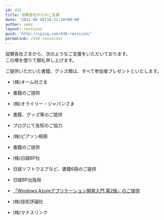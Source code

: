 ```yaml
---
id: 431
title: 協賛各社からのご支援
date: '2011-08-16T16:21:18+00:00'
author: semi
layout: revision
guid: 'http://xpjug.com/430-revision/'
permalink: /430-revision/
---
```


協賛各社さまから、次のようなご支援をいただいております。  
この場を借りて御礼申し上げます。

ご提供いただいた書籍、グッズ類は、すべて参加者プレゼントといたします。

- (株)オーム社さま
- 書籍のご提供

- (株)オライリー・ジャパンさま
- 書籍、グッズ等のご提供
- ブログにて告知のご協力

- (株)ピアソン桐原
- 書籍のご提供

- (株)日経BP社
- 日経ソフトウエアなど、書籍6冊のご提供

- 日経BP出版局
- [「Windows Azureアプリケーション開発入門 第2版」のご提供](http://xpjug.com/xpx_notice2/ "「Windows Azureアプリケーション開発入門 第2版」が書籍プレゼントに！")

- (株)技術評論社
- (株)マナスリンク